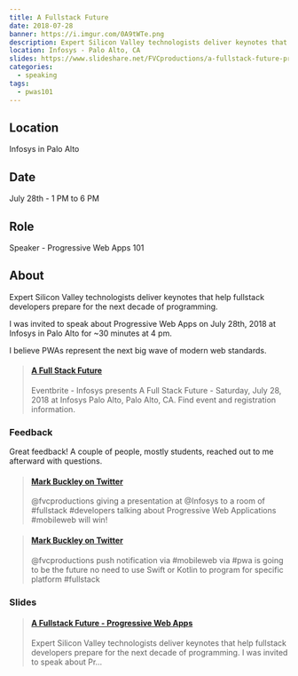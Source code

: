```yaml
---
title: A Fullstack Future
date: 2018-07-28
banner: https://i.imgur.com/0A9tWTe.png
description: Expert Silicon Valley technologists deliver keynotes that help full stack developers prepare for the next decade of programming.
location: Infosys - Palo Alto, CA
slides: https://www.slideshare.net/FVCproductions/a-fullstack-future-progressive-web-apps
categories:
  - speaking
tags:
  - pwas101
---
```


## Location

Infosys in Palo Alto

## Date

July 28th - 1 PM to 6 PM

## Role

Speaker - Progressive Web Apps 101

## About

Expert Silicon Valley technologists deliver keynotes that help fullstack developers prepare for the next decade of programming.

I was invited to speak about Progressive Web Apps on July 28th, 2018 at Infosys in Palo Alto for ~30 minutes at 4 pm.

I believe PWAs represent the next big wave of modern web standards.

<blockquote class="embedly-card"><h4><a href="https://www.eventbrite.co.uk/e/a-full-stack-future-registration-47706682973#">A Full Stack Future</a></h4><p>Eventbrite - Infosys presents A Full Stack Future - Saturday, July 28, 2018 at Infosys Palo Alto, Palo Alto, CA. Find event and registration information.</p></blockquote>
<script async src="//cdn.embedly.com/widgets/platform.js" charset="UTF-8"></script>

### Feedback

Great feedback! A couple of people, mostly students, reached out to me afterward with questions.

<blockquote class="embedly-card"><h4><a href="https://twitter.com/spiritandwine/status/1023334183249145856">Mark Buckley on Twitter</a></h4><p>@fvcproductions giving a presentation at @Infosys to a room of #fullstack #developers talking about Progressive Web Applications #mobileweb will win!</p></blockquote>
<script async src="//cdn.embedly.com/widgets/platform.js" charset="UTF-8"></script>

<blockquote class="embedly-card"><h4><a href="https://twitter.com/spiritandwine/status/1023335230533332992">Mark Buckley on Twitter</a></h4><p>@fvcproductions push notification via #mobileweb via #pwa is going to be the future no need to use Swift or Kotlin to program for specific platform #fullstack</p></blockquote>
<script async src="//cdn.embedly.com/widgets/platform.js" charset="UTF-8"></script>

### Slides

<blockquote class="embedly-card"><h4><a href="https://www.slideshare.net/FVCproductions/a-fullstack-future-progressive-web-apps">A Fullstack Future - Progressive Web Apps</a></h4><p>Expert Silicon Valley technologists deliver keynotes that help fullstack developers prepare for the next decade of programming. I was invited to speak about Pr...</p></blockquote>
<script async src="//cdn.embedly.com/widgets/platform.js" charset="UTF-8"></script>

<!-- > To Note

I had a feeling from the way everything was setup that the company hosting this event was a little sketchy/off. Also, it's Infosys so it's a pretty crappy company...

https://www.glassdoor.co.uk/Overview/Working-at-Recruitd-EI_IE2149890.11,19.htm -->
